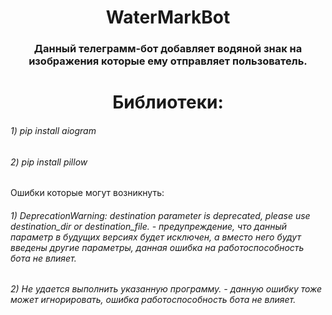 <h1 align="center">WaterMarkBot</h1> 
<h3 align="center">Данный телеграмм-бот добавляет водяной знак на изображения которые ему отправляет пользователь.</h3>

<h1 align="center">Библиотеки:</h1>
<h6 align="left">1) pip install aiogram </h6>
<h6 align="left">2) pip install pillow </h6

<h1 align="center">Ошибки которые могут возникнуть:</h1>
<h6 align="left">1) DeprecationWarning: destination parameter is deprecated, please use destination_dir or destination_file. - предупреждение, что данный параметр в будущих версиях будет исключен, а вместо него будут введены другие параметры, данная ошибка на работоспособность бота не влияет.</h6>
<h6 align="left">2) Не удается выполнить указанную программу. - данную ошибку тоже может игнорировать, ошибка работоспособность бота не влияет.</h6>
